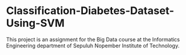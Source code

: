 # Classification-Diabetes-Dataset-Using-SVM
 This project is an assignment for the Big Data course at the Informatics Engineering department of Sepuluh Nopember Institute of Technology.
